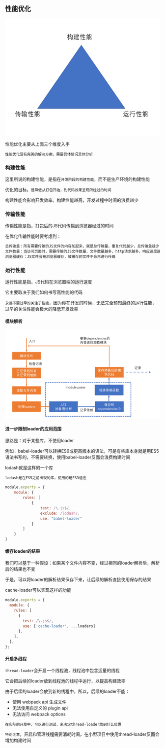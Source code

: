 ## 性能优化

![alt text](image.png)

性能优化主要从上面三个维度入手

`性能优化没有完美的解决方案，需要具体情况具体分析`

### 构建性能

这里所说的构建性能，是指在`开发阶段的构建性能`，而不是生产环境的构建性能

优化的目标，`是降低从打包开始，到代码效果呈现所经过的时间`

构建性能会影响开发效率。构建性能越高，开发过程中时间的浪费越少

### 传输性能

传输性能是指，打包后的JS代码传输到浏览器经过的时间

在优化传输性能时要考虑到：

``` md
总传输量：所有需要传输的JS文件的内容加起来，就是总传输量，重复代码越少，总传输量越少
文件数量：当访问页面时，需要传输的JS文件数量，文件数量越多，http请求越多，响应速度越慢
浏览器缓存：JS文件会被浏览器缓存，被缓存的文件不会再进行传输
```

### 运行性能

运行性能是指，JS代码在浏览器端的运行速度

它主要取决于我们如何书写高性能的代码

`永远不要过早的关注于性能`，因为你在开发的时候，无法完全预知最终的运行性能，过早的关注性能会极大的降低开发效率


#### 模块解析

![alt text](image-1.png)


#### 进一步限制loader的应用范围

思路是：对于某些库，不使用loader

例如：babel-loader可以转换ES6或更高版本的语法，可是有些库本身就是用ES5语法书写的，不需要转换，使用babel-loader反而会浪费构建时间

lodash就是这样的一个库

`lodash是在ES5之前出现的库，使用的是ES3语法`

``` js
module.exports = {
    module: {
        rules: [
            {
                test: /\.js$/,
                exclude: /lodash/,
                use: "babel-loader"
            }
        ]
    }
}
```


#### 缓存loader的结果

我们可以基于一种假设：如果某个文件内容不变，经过相同的loader解析后，解析后的结果也不变

于是，可以将loader的解析结果保存下来，让后续的解析直接使用保存的结果

cache-loader可以实现这样的功能

``` js
module.exports = {
  module: {
    rules: [
      {
        test: /\.js$/,
        use: ['cache-loader', ...loaders]
      },
    ],
  },
};

```

#### 开启多线程

`thread-loader`会开启一个线程池，线程池中包含适量的线程

它会把后续的loader放到线程池的线程中运行，以提高构建效率

由于后续的loader会放到新的线程中，所以，后续的loader不能：

- 使用 webpack api 生成文件
- 无法使用自定义的 plugin api
- 无法访问 webpack options

`在实际的开发中，可以进行测试，来决定thread-loader放到什么位置`

`特别注意`，开启和管理线程需要消耗时间，在小型项目中使用thread-loader反而会增加构建时间